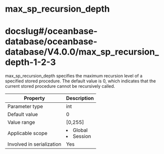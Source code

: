 max_sp_recursion_depth
===========================================
# docslug#/oceanbase-database/oceanbase-database/V4.0.0/max_sp_recursion_depth-1-2-3
max_sp_recursion_depth specifies the maximum recursion level of a specified stored procedure. The default value is 0, which indicates that the current stored procedure cannot be recursively called.


| **Property** | **Description** |
|---------|------------------------------------------------------------------------------------------------------------|
| Parameter type | int |
| Default value | 0 |
| Value range | [0,255] |
| Applicable scope | <li> Global   <li> Session |
| Involved in serialization | Yes |


